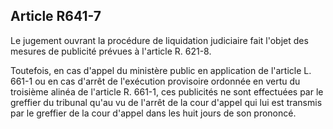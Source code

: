 Article R641-7
----
Le jugement ouvrant la procédure de liquidation judiciaire fait l'objet des
mesures de publicité prévues à l'article R. 621-8.

Toutefois, en cas d'appel du ministère public en application de l'article L.
661-1 ou en cas d'arrêt de l'exécution provisoire ordonnée en vertu du troisième
alinéa de l'article R. 661-1, ces publicités ne sont effectuées par le greffier
du tribunal qu'au vu de l'arrêt de la cour d'appel qui lui est transmis par le
greffier de la cour d'appel dans les huit jours de son prononcé.

